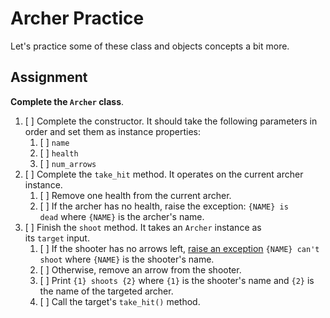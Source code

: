 # Archer Practice

Let's practice some of these class and objects concepts a bit more.

## Assignment

**Complete the `Archer` class**.

1. [ ] Complete the constructor. It should take the following parameters in order and set them as instance properties:
   1. [ ] `name`
   2. [ ] `health`
   3. [ ] `num_arrows`
2. [ ] Complete the `take_hit` method. It operates on the current archer instance.
   1. [ ] Remove one health from the current archer.
   2. [ ] If the archer has no health, raise the exception: `{NAME} is dead` where `{NAME}` is the archer's name.
3. [ ] Finish the `shoot` method. It takes an `Archer` instance as its `target` input.
   1. [ ] If the shooter has no arrows left, [raise an exception](https://docs.python.org/3/tutorial/errors.html#raising-exceptions) `{NAME} can't shoot` where `{NAME}` is the shooter's name.
   2. [ ] Otherwise, remove an arrow from the shooter.
   3. [ ] Print `{1} shoots {2}` where `{1}` is the shooter's name and `{2}` is the name of the targeted archer.
   4. [ ] Call the target's `take_hit()` method.
